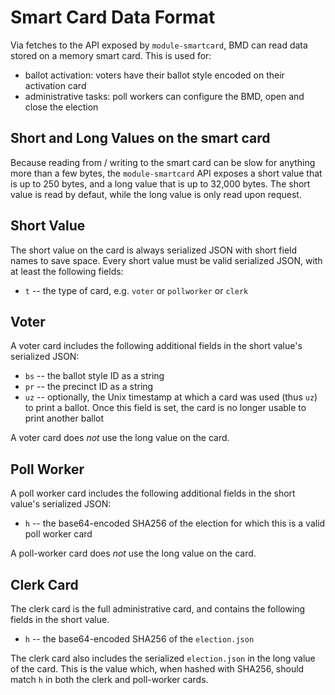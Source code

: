 # Smart Card Data Format

Via fetches to the API exposed by `module-smartcard`, BMD can read data stored
on a memory smart card. This is used for:

- ballot activation: voters have their ballot style encoded on their activation
  card
- administrative tasks: poll workers can configure the BMD, open and close the
  election

## Short and Long Values on the smart card

Because reading from / writing to the smart card can be slow for anything more
than a few bytes, the `module-smartcard` API exposes a short value that is up to
250 bytes, and a long value that is up to 32,000 bytes. The short value is read
by defaut, while the long value is only read upon request.

## Short Value

The short value on the card is always serialized JSON with short field names to
save space. Every short value must be valid serialized JSON, with at least the
following fields:

- `t` -- the type of card, e.g. `voter` or `pollworker` or `clerk`

## Voter

A voter card includes the following additional fields in the short value's
serialized JSON:

- `bs` -- the ballot style ID as a string
- `pr` -- the precinct ID as a string
- `uz` -- optionally, the Unix timestamp at which a card was used (thus `uz`) to
  print a ballot. Once this field is set, the card is no longer usable to print
  another ballot

A voter card does _not_ use the long value on the card.

## Poll Worker

A poll worker card includes the following additional fields in the short value's
serialized JSON:

- `h` -- the base64-encoded SHA256 of the election for which this is a valid
  poll worker card

A poll-worker card does _not_ use the long value on the card.

## Clerk Card

The clerk card is the full administrative card, and contains the following
fields in the short value.

- `h` -- the base64-encoded SHA256 of the `election.json`

The clerk card also includes the serialized `election.json` in the long value of
the card. This is the value which, when hashed with SHA256, should match `h` in
both the clerk and poll-worker cards.
